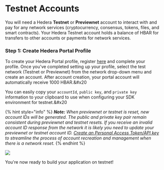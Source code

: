 # Testnet Accounts

You will need a Hedera **Testnet** or **Previewnet** account to interact with and pay for any network services (cryptocurrency, consensus, tokens, files, and smart contracts). Your Hedera Testnet account holds a balance of HBAR for transfers to other accounts or payments for network services.

### Step 1: Create Hedera Portal Profile

To create your Hedera Portal profile, register [here](https://portal.hedera.com/register) and complete your profile. Once you've completed setting up your profile, select the test network (Testnet or Previewnet) from the network drop-down menu and create an account. After account creation, your portal account will automatically receive 1000 HBAR.\&#x20

You can easily copy your `accountId`, `public key`, and `private key` information to your clipboard to use when configuring your SDK environment for testnet.\&#x20

{% hint style="info" %}
_**Note:** When previewnet or testnet is reset, new account IDs will be generated. The public and private key pair remain consistent during previewnet and testnet resets. If you receive an invalid account ID response from the network it is likely you need to update your previewnet or testnet account ID._ [_Create an Personal Access Token/API key_](../../tutorials/more-tutorials/how-to-create-a-personal-access-token-api-key-on-the-hedera-portal.md) _to streamline the process of account recreation and management when there is a network reset._
{% endhint %}

![](../../../.gitbook/assets/portal-testnet-dashboard.png)

You're now ready to build your application on testnet!
